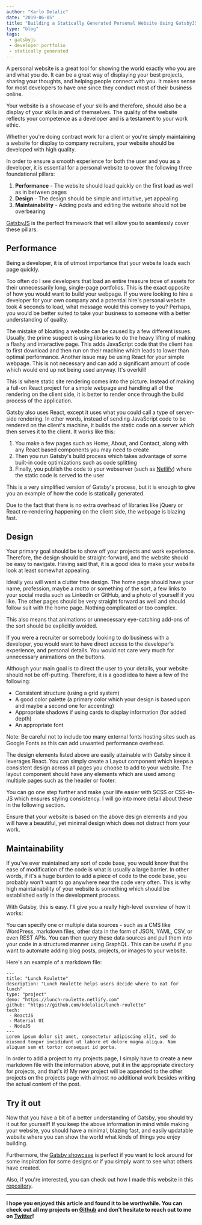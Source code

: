 ```yaml
---
author: "Karlo Delalic"
date: "2019-06-05"
title: "Building a Statically Generated Personal Website Using GatsbyJS"
type: "blog"
tags:
 - gatsbyjs
 - developer portfolio
 - statically generated
---
```

A personal website is a great tool for showing the world exactly who you are and what you do. It can be a great way of displaying your best projects, sharing your thoughts, and helping people connect with you. It makes sense for most developers to have one since they conduct most of their business online.
<!-- end -->
Your website is a showcase of your skills and therefore, should also be a display of your skills in and of themselves. The quality of the website reflects your competence as a developer and is a testament to your work ethic.

Whether you're doing contract work for a client or you're simply maintaining a website for display to company recruiters, your website should be developed with high quality.

In order to ensure a smooth experience for both the user and you as a developer, it is essential for a personal website to cover the following three foundational pillars:

 1. __Performance__ - The website should load quickly on the first load as well as in between pages
 2. __Design__ -  The design should be simple and intuitive, yet appealing
 3. __Maintainability__ - Adding posts and editing the website should not be overbearing

[GatsbyJS](https://www.gatsbyjs.org/) is the perfect framework that will allow you to seamlessly cover these pillars.

## Performance

Being a developer, it is of utmost importance that your website loads each page quickly.

Too often do I see developers that load an entire treasure trove of assets for their unnecessarily long, single-page portfolios. This is the exact opposite of how you would want to build your webpage. If you were looking to hire a developer for your own company and a potential hire's personal website took 4 seconds to load, what message would this convey to you? Perhaps, you would be better suited to take your business to someone with a better understanding of quality.

The mistake of bloating a website can be caused by a few different issues. Usually, the prime suspect is using libraries to do the heavy lifting of making a flashy and interactive page. This adds JavaScript code that the client has to first download and then run on their machine which leads to lower than optimal performance. Another issue may be using React for your simple webpage. This is not necessary and can add a significant amount of code which would end up not being used anyway. It's overkill!

This is where static site rendering comes into the picture. Instead of making a full-on React project for a simple webpage and handling all of the rendering on the client side, it is better to render once through the build process of the application.

Gatsby also uses React, except it uses what you could call a type of server-side rendering. In other words, instead of sending JavaScript code to be rendered on the client's machine, it builds the static code on a server which then serves it to the client. It works like this:

 1. You make a few pages such as Home, About, and Contact, along with any React based components you may need to create
 2. Then you run Gatsby's build process which takes advantage of some built-in code optimizations such as code splitting
 3. Finally, you publish the code to your webserver (such as [Netlify](https://netlify.com)) where the static code is served to the user

This is a very simplified version of Gatsby's process, but it is enough to give you an example of how the code is statically generated.

Due to the fact that there is no extra overhead of libraries like jQuery or React re-rendering happening on the client side, the webpage is blazing fast.

## Design

Your primary goal should be to show off your projects and work experience. Therefore, the design should be straight-forward, and the website should be easy to navigate. Having said that, it is a good idea to make your website look at least somewhat appealing.

Ideally you will want a clutter free design. The home page should have your name, profession, maybe a motto or something of the sort, a few links to your social media such as LinkedIn or GitHub, and a photo of yourself if you like. The other pages should be very straight forward as well and should follow suit with the home page. Nothing complicated or too complex.

This also means that animations or unnecessary eye-catching add-ons of the sort should be explicitly avoided.

If you were a recruiter or somebody looking to do business with a developer, you would want to have direct access to the developer's experience, and personal details. You would not care very much for unnecessary animations on the buttons.

Although your main goal is to direct the user to your details, your website should not be off-putting. Therefore, it is a good idea to have a few of the following:

- Consistent structure (using a grid system)
- A good color palette (a primary color which your design is based upon and maybe a second one for accenting)
- Appropriate shadows if using cards to display information (for added depth)
- An appropriate font

Note: Be careful not to include too many external fonts hosting sites such as Google Fonts as this can add unwanted performance overhead.

The design elements listed above are easily attainable with Gatsby since it leverages React. You can simply create a Layout component which keeps a consistent design across all pages you choose to add to your website. The layout component should have any elements which are used among multiple pages such as the header or footer.

You can go one step further and make your life easier with SCSS or CSS-in-JS which ensures styling consistency. I will go into more detail about these in the following section.

Ensure that your website is based on the above design elements and you will have a beautiful, yet minimal design which does not distract from your work.

## Maintainability

If you've ever maintained any sort of code base, you would know that the ease of modification of the code is what is usually a large barrier. In other words, if it's a huge burden to add a piece of code to the code base, you probably won't want to go anywhere near the code very often. This is why high maintainability of your website is something which should be established early in the development process.

With Gatsby, this is easy. I'll give you a really high-level overview of how it works:

You can specify one or multiple data sources - such as a CMS like WordPress, markdown files, other data in the form of JSON, YAML, CSV, or even REST APIs. You can then query these data sources and pull them into your code in a structured manner using GraphQL. This can be useful if you want to automate adding blog posts, projects, or images to your website.

Here's an example of a markdown file:

```
---
title: "Lunch Roulette"
description: "Lunch Roulette helps users decide where to eat for lunch"
type: "project"
demo: "https://lunch-roulette.netlify.com"
github: "https://github.com/kdelalic/lunch-roulette"
tech:
 - ReactJS
 - Material UI
 - NodeJS
---
Lorem ipsum dolor sit amet, consectetur adipiscing elit, sed do eiusmod tempor incididunt ut labore et dolore magna aliqua. Nam aliquam sem et tortor consequat id porta.
```

In order to add a project to my projects page, I simply have to create a new markdown file with the information above, put it in the appropriate directory for projects, and that's it! My new project will be appended to the other projects on the projects page with almost no additional work besides writing the actual content of the post.

## Try it out

Now that you have a bit of a better understanding of Gatsby, you should try it out for yourself! If you keep the above information in mind while making your website, you should have a minimal, blazing fast, and easily updatable website where you can show the world what kinds of things you enjoy building.

Furthermore, the [Gatsby showcase](https://www.gatsbyjs.org/showcase/) is perfect if you want to look around for some inspiration for some designs or if you simply want to see what others have created.

Also, if you're interested, you can check out how I made this website in this [repository](https://github.com/kdelalic/karlodelalic-gatsby).

---
__I hope you enjoyed this article and found it to be worthwhile. You can check out all my projects on [Github](https://github.com/kdelalic) and don’t hesitate to reach out to me on [Twitter](https://twitter.com/karlodelalic)!__
